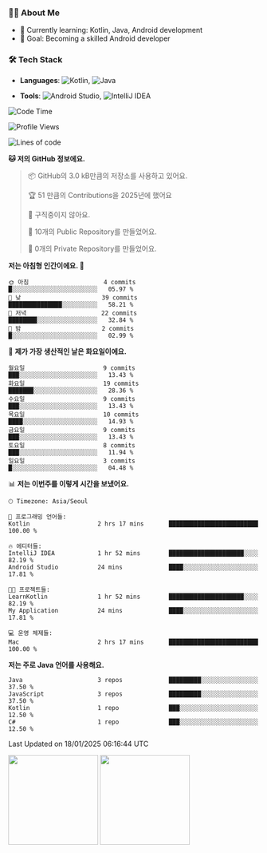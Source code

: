 ### 👨‍💻 About Me
- 🌱 Currently learning: Kotlin, Java, Android development
- 🎯 Goal: Becoming a skilled Android developer

### 🛠 Tech Stack
- **Languages**: ![Kotlin](https://img.shields.io/badge/Kotlin-0095D5?style=flat-square&logo=kotlin&logoColor=white), 
![Java](https://img.shields.io/badge/Java-007396?style=flat-square&logo=coffeescript&logoColor=white)

- **Tools**:
![Android Studio](https://img.shields.io/badge/Android%20Studio-3DDC84?style=flat-square&logo=android-studio&logoColor=white), 
![IntelliJ IDEA](https://img.shields.io/badge/IntelliJ%20IDEA-000000?style=flat-square&logo=intellij-idea&logoColor=white)

<!--START_SECTION:waka-->
![Code Time](http://img.shields.io/badge/Code%20Time-2%20hrs%2051%20mins-blue)

![Profile Views](http://img.shields.io/badge/Profile%20Views-66-blue)

![Lines of code](https://img.shields.io/badge/%EC%A0%80%EB%8A%94%20%EC%97%AC%ED%83%9C%EA%B9%8C%EC%A7%80%20-64.0%20thousand%20%EC%A4%84%EC%9D%98%20%EC%BD%94%EB%93%9C%EB%A5%BC%20%EC%9E%91%EC%84%B1%ED%96%88%EC%96%B4%EC%9A%94.-blue)

**🐱 저의 GitHub 정보에요.** 

> 📦 GitHub의 3.0 kB만큼의 저장소를 사용하고 있어요. 
 > 
> 🏆 51 만큼의 Contributions을 2025년에 했어요
 > 
> 🚫 구직중이지 않아요.
 > 
> 📜 10개의 Public Repository를 만들었어요. 
 > 
> 🔑 0개의 Private Repository를 만들었어요. 
 > 
**저는 아침형 인간이에요. 🐤** 

```text
🌞 아침                     4 commits           █░░░░░░░░░░░░░░░░░░░░░░░░   05.97 % 
🌆 낮　                     39 commits          ███████████████░░░░░░░░░░   58.21 % 
🌃 저녁                     22 commits          ████████░░░░░░░░░░░░░░░░░   32.84 % 
🌙 밤　                     2 commits           █░░░░░░░░░░░░░░░░░░░░░░░░   02.99 % 
```
📅 **제가 가장 생산적인 날은 화요일이에요.** 

```text
월요일                      9 commits           ███░░░░░░░░░░░░░░░░░░░░░░   13.43 % 
화요일                      19 commits          ███████░░░░░░░░░░░░░░░░░░   28.36 % 
수요일                      9 commits           ███░░░░░░░░░░░░░░░░░░░░░░   13.43 % 
목요일                      10 commits          ████░░░░░░░░░░░░░░░░░░░░░   14.93 % 
금요일                      9 commits           ███░░░░░░░░░░░░░░░░░░░░░░   13.43 % 
토요일                      8 commits           ███░░░░░░░░░░░░░░░░░░░░░░   11.94 % 
일요일                      3 commits           █░░░░░░░░░░░░░░░░░░░░░░░░   04.48 % 
```


📊 **저는 이번주를 이렇게 시간을 보냈어요.** 

```text
🕑︎ Timezone: Asia/Seoul

💬 프로그래밍 언어들: 
Kotlin                   2 hrs 17 mins       █████████████████████████   100.00 % 

🔥 에디터들: 
IntelliJ IDEA            1 hr 52 mins        █████████████████████░░░░   82.19 % 
Android Studio           24 mins             ████░░░░░░░░░░░░░░░░░░░░░   17.81 % 

🐱‍💻 프로젝트들: 
LearnKotlin              1 hr 52 mins        █████████████████████░░░░   82.19 % 
My Application           24 mins             ████░░░░░░░░░░░░░░░░░░░░░   17.81 % 

💻 운영 체제들: 
Mac                      2 hrs 17 mins       █████████████████████████   100.00 % 
```

**저는 주로 Java 언어를 사용해요.** 

```text
Java                     3 repos             █████████░░░░░░░░░░░░░░░░   37.50 % 
JavaScript               3 repos             █████████░░░░░░░░░░░░░░░░   37.50 % 
Kotlin                   1 repo              ███░░░░░░░░░░░░░░░░░░░░░░   12.50 % 
C#                       1 repo              ███░░░░░░░░░░░░░░░░░░░░░░   12.50 % 
```




 Last Updated on 18/01/2025 06:16:44 UTC
<!--END_SECTION:waka-->

<p>
  <img height="180em" src="https://github-readme-stats.vercel.app/api?username=JongHyun070105&show_icons=true&include_all_commits=true&bg_color=0d1117&title_color=ffffff&text_color=c9d1d9&icon_color=79ff97">
  <img height="180em" src="https://github-readme-stats.vercel.app/api/top-langs/?username=JongHyun070105&layout=compact&langs_count=4&bg_color=0d1117&title_color=ffffff&text_color=c9d1d9&hide=php">
</p>

